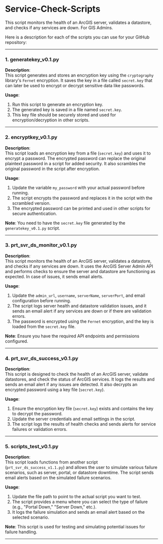 # Service-Check-Scripts
This script monitors the health of an ArcGIS server, validates a datastore, and checks if any services are down. For GIS Admins.

Here is a description for each of the scripts you can use for your GitHub repository:

---

### 1. **generatekey_v0.1.py**

**Description**:  
This script generates and stores an encryption key using the `cryptography` library's `Fernet` encryption. It saves the key in a file called `secret.key` that can later be used to encrypt or decrypt sensitive data like passwords.

**Usage**:
1. Run this script to generate an encryption key.
2. The generated key is saved in a file named `secret.key`.
3. This key file should be securely stored and used for encryption/decryption in other scripts.

---

### 2. **encryptkey_v0.1.py**

**Description**:  
This script loads an encryption key from a file (`secret.key`) and uses it to encrypt a password. The encrypted password can replace the original plaintext password in a script for added security. It also scrambles the original password in the script after encryption.

**Usage**:
1. Update the variable `my_password` with your actual password before running.
2. The script encrypts the password and replaces it in the script with the scrambled version.
3. The encrypted password can be printed and used in other scripts for secure authentication.

**Note**: You need to have the `secret.key` file generated by the `generatekey_v0.1.py` script.

---

### 3. **prt_svr_ds_monitor_v0.1.py**

**Description**:  
This script monitors the health of an ArcGIS server, validates a datastore, and checks if any services are down. It uses the ArcGIS Server Admin API and performs checks to ensure the server and datastore are functioning as expected. In case of issues, it sends email alerts.

**Usage**:
1. Update the `admin_url`, `username`, `serverName`, `serverPort`, and email configuration before running.
2. The script logs server health and datastore validation issues, and it sends an email alert if any services are down or if there are validation errors.
3. The password is encrypted using the `Fernet` encryption, and the key is loaded from the `secret.key` file.

**Note**: Ensure you have the required API endpoints and permissions configured.

---

### 4. **prt_svr_ds_success_v0.1.py**

**Description**:  
This script is designed to check the health of an ArcGIS server, validate datastores, and check the status of ArcGIS services. It logs the results and sends an email alert if any issues are detected. It also decrypts an encrypted password using a key file (`secret.key`).

**Usage**:
1. Ensure the encryption key file (`secret.key`) exists and contains the key to decrypt the password.
2. Update the server credentials and email settings in the script.
3. The script logs the results of health checks and sends alerts for service failures or validation errors.

---

### 5. **scripts_test_v0.1.py**

**Description**:  
This script loads functions from another script (`prt_svr_ds_success_v1.1.py`) and allows the user to simulate various failure scenarios, such as server, portal, or datastore downtime. The script sends email alerts based on the simulated failure scenarios.

**Usage**:
1. Update the file path to point to the actual script you want to test.
2. The script provides a menu where you can select the type of failure (e.g., "Portal Down," "Server Down," etc.).
3. It logs the failure simulation and sends an email alert based on the selected scenario.

**Note**: This script is used for testing and simulating potential issues for failure handling.

---
